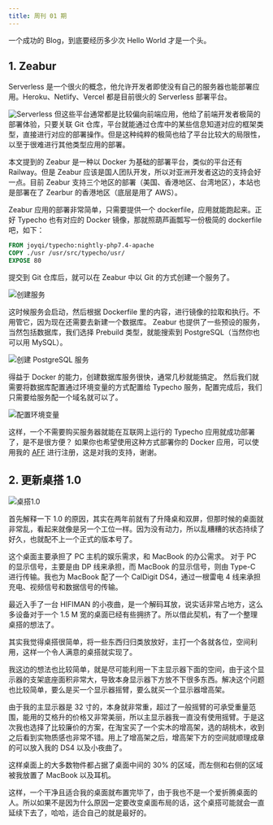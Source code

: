 ```yaml
---
title: 周刊 01 期
---
```

一个成功的 Blog，到底要经历多少次 Hello World 才是一个头。

## 1. Zeabur

Serverless 是一个很火的概念，他允许开发者即使没有自己的服务器也能部署应用。Heroku、Netlify、Vercel 都是目前很火的 Serverless 部署平台。

![Serverless](https://img.alicdn.com/tfs/TB1dQzBOwHqK1RjSZFkXXX.WFXa-2152-1557.png_.webp)
但这些平台通常都是比较偏向前端应用，他给了前端开发者极简的部署体验，只要关联 Git 仓库，平台就能通过仓库中的某些信息知道对应的框架类型，直接进行对应的部署操作。但是这种纯粹的极简也给了平台比较大的局限性，以至于很难进行其他类型应用的部署。

本文提到的 Zeabur 是一种以 Docker 为基础的部署平台，类似的平台还有 Railway。但是 Zeabur 应该是国人团队开发，所以对亚洲开发者这边的支持会好一点。目前 Zeabur 支持三个地区的部署（美国、香港地区、台湾地区），本站也是部署在了 Zearbur 的香港地区（底层是用了 AWS）。

Zeabur 应用的部署非常简单，只需要提供一个 dockerfile，应用就能跑起来。正好 Typecho 也有对应的 Docker 镜像，那就照葫芦画瓢写一份极简的 dockerfile 吧，如下：

```dockerfile
FROM joyqi/typecho:nightly-php7.4-apache
COPY ./usr /usr/src/typecho/usr/
EXPOSE 80
```

提交到 Git 仓库后，就可以在 Zeabur 中以 Git 的方式创建一个服务了。

![创建服务](https://cdn.te.sb/202310161858586.png)

这时候服务会启动，然后根据 Dockerfile 里的内容，进行镜像的拉取和执行。不用管它，因为现在还需要去新建一个数据库。
Zeabur 也提供了一些预设的服务，当然包括数据库，我们选择 Prebuild 类型，就能搜索到 PostgreSQL（当然你也可以用 MySQL）。

![创建 PostgreSQL 服务](https://cdn.te.sb/202310161902065.png)

得益于 Docker 的能力，创建数据库服务很快，通常几秒就能搞定。
然后我们就需要将数据库配置通过环境变量的方式配置给 Typecho 服务，配置完成后，我们只需要给服务配一个域名就可以了。

![配置环境变量](https://cdn.te.sb/202310161904293.png)

这样，一个不需要购买服务器就能在互联网上运行的 Typecho 应用就成功部署了，是不是很方便？
如果你也希望使用这种方式部署你的 Docker 应用，可以使用我的 [AFF](https://zeabur.com?referralCode=MashiroWang) 进行注册，这是对我的支持，谢谢。

## 2. 更新桌搭 1.0

![桌搭1.0](https://cdn.te.sb/202310182310358.jpeg)

首先解释一下 1.0 的原因，其实在两年前就有了升降桌和双屏，但那时候的桌面就非常乱，看起来就像是另一个工位一样。因为没有动力，所以乱糟糟的状态持续了好久，也就配不上一个正式的版本号了。

这个桌面主要承担了 PC 主机的娱乐需求，和 MacBook 的办公需求。
对于 PC 的显示信号，主要是由 DP 线来承担，而 MacBook 的显示信号，则由 Type-C 进行传输。我也为 MacBook 配了一个 CalDigit DS4，通过一根雷电 4 线来承担充电、视频信号和数据信号的传输。

最近入手了一台 HIFIMAN 的小夜曲，是一个解码耳放，说实话非常占地方，这么多设备对于一个 1.5 M 宽的桌面已经有些拥挤了。所以借此契机，有了一个整理桌搭的想法了。

其实我觉得桌搭很简单，将一些东西归归类放放好，主打一个各就各位，空间利用，这样一个令人满意的桌搭就实现了。

我这边的想法也比较简单，就是尽可能利用一下主显示器下面的空间，由于这个显示器的支架底座面积非常大，导致本身显示器下方放不下很多东西。解决这个问题也比较简单，要么是买一个显示器摇臂，要么就买一个显示器增高架。

由于我的主显示器是 32 寸的，本身就非常重，超过了一般摇臂的可承受重量范围，能用的艾格升的价格又非常美丽，所以主显示器我一直没有使用摇臂。于是这次我也选择了比较廉价的方案，在淘宝买了一个实木的增高架，选的胡桃木，收到之后看到实物质感也非常不错。用上了增高架之后，增高架下方的空间就顺理成章的可以放入我的 DS4 以及小夜曲了。

这样桌面上的大多数物件都占据了桌面中间的 30% 的区域，而左侧和右侧的区域被我放置了 MacBook 以及耳机。

这样，一个干净且适合我的桌面就布置完毕了，由于我也不是一个爱折腾桌面的人。所以如果不是因为什么原因一定要改变桌面布局的话，这个桌搭可能就会一直延续下去了，哈哈，适合自己的就是最好的。
